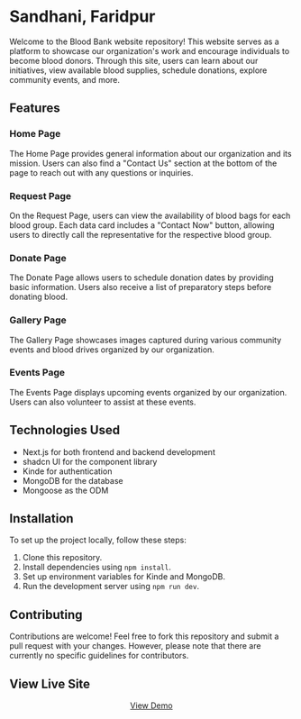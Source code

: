 
# Sandhani, Faridpur

Welcome to the Blood Bank website repository! This website serves as a platform to showcase our organization's work and encourage individuals to become blood donors. Through this site, users can learn about our initiatives, view available blood supplies, schedule donations, explore community events, and more.

## Features

### Home Page
The Home Page provides general information about our organization and its mission. Users can also find a "Contact Us" section at the bottom of the page to reach out with any questions or inquiries.

### Request Page
On the Request Page, users can view the availability of blood bags for each blood group. Each data card includes a "Contact Now" button, allowing users to directly call the representative for the respective blood group.

### Donate Page
The Donate Page allows users to schedule donation dates by providing basic information. Users also receive a list of preparatory steps before donating blood.

### Gallery Page
The Gallery Page showcases images captured during various community events and blood drives organized by our organization.

### Events Page
The Events Page displays upcoming events organized by our organization. Users can also volunteer to assist at these events.

## Technologies Used
- Next.js for both frontend and backend development
- shadcn UI for the component library
- Kinde for authentication
- MongoDB for the database
- Mongoose as the ODM

## Installation
To set up the project locally, follow these steps:
1. Clone this repository.
2. Install dependencies using `npm install`.
3. Set up environment variables for Kinde and MongoDB.
4. Run the development server using `npm run dev`.


## Contributing
Contributions are welcome! Feel free to fork this repository and submit a pull request with your changes. However, please note that there are currently no specific guidelines for contributors.


## View Live Site

<div align="center">
<a href="https://sandhani-faridpur.vercel.app">View Demo</a>
<div/>


